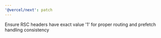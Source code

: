 ```yaml
---
'@vercel/next': patch
---
```


Ensure RSC headers have exact value '1' for proper routing and prefetch handling consistency